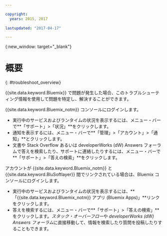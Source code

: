 ```yaml
---

copyright:
  years: 2015, 2017
  
lastupdated: "2017-04-17"

---
```



{:new_window: target="_blank"}



# 概要
{: #troubleshoot_overview}

{{site.data.keyword.Bluemix}} で問題が発生した場合、このトラブルシューティング情報を使用して問題を特定し、解決することができます。

{{site.data.keyword.Bluemix_notm}} コンソールにログインします。
* 実行中のサービスおよびランタイムの状況を表示するには、メニュー・バーで**「サポート」>「状況」**をクリックします。
* 通知を表示するには、メニュー・バーで**「管理」>「アカウント」>「通知」**とクリックします。 
* 文書や Stack Overflow あるいは developerWorks (dW) Answers フォーラムで答えを検索したり、サポートに連絡したりするには、メニュー・バーで**「サポート」>「答えの検索」**をクリックします。

アカウントが {{site.data.keyword.Bluemix_notm}} と {{site.data.keyword.BluSoftlayer}} 間でリンクされている場合は、Bluemix コンソールにログインします。
* 実行中のサービスおよびランタイムの状況を表示するには、**「{{site.data.keyword.Bluemix_notm}} アプリ (Bluemix Apps)」**リンクをクリックします。
* 答えを検索するには、メニュー・バーで**「サポート」>「答えの検索」**をクリックします。*スタック・オーバーフロー*や *developerWorks (dW) Answers フォーラム*に直接移動して、情報を検索したり質問を投稿したりすることもできます。
